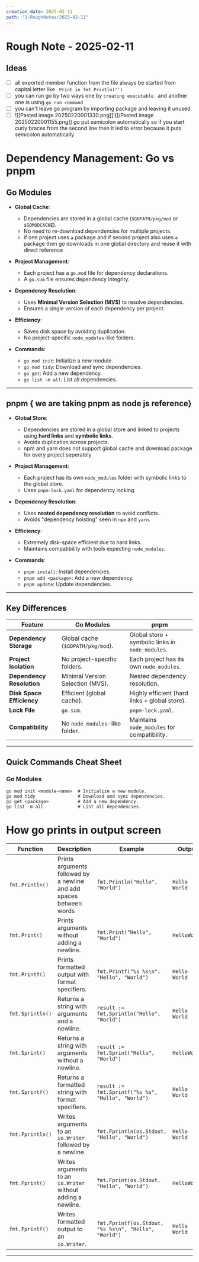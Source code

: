 ```yaml
---
creation_date: 2025-02-11
path: "1-RoughNotes/2025-02-11"
---
```

# Rough Note - 2025-02-11

## Ideas
- [ ] all exported member function from the file always be started from capital letter like ` Print in fmt.Println('')`
- [ ] you can run go by two ways one by `creating executable ` and another one is using `go run command `
- [ ] you can't leave go program by importing package and leaving it unused
- [ ] ![[Pasted image 20250220001330.png]]![[/Pasted image 20250220001155.png]]
go put semicolon automatically so if you start curly braces from the second line then it led to error because it puts semicolon automatically

# Dependency Management: Go vs pnpm

## **Go Modules**
- **Global Cache**:
  - Dependencies are stored in a global cache (`$GOPATH/pkg/mod` or `$GOMODCACHE`).
  - No need to re-download dependencies for multiple projects.
  - if one project uses `a` package and if second project also uses `a` package then go downloads in one global directory and reuse it with direct reference  

- **Project Management**:
  - Each project has a `go.mod` file for dependency declarations.
  - A `go.sum` file ensures dependency integrity.

- **Dependency Resolution**:
  - Uses **Minimal Version Selection (MVS)** to resolve dependencies.
  - Ensures a single version of each dependency per project.

- **Efficiency**:
  - Saves disk space by avoiding duplication.
  - No project-specific `node_modules`-like folders.

- **Commands**:
  - `go mod init`: Initialize a new module.
  - `go mod tidy`: Download and sync dependencies.
  - `go get`: Add a new dependency.
  - `go list -m all`: List all dependencies.

---

## **pnpm** { we are taking pnpm as node js reference}
- **Global Store**:
  - Dependencies are stored in a global store and linked to projects using **hard links** and **symbolic links**.
  - Avoids duplication across projects.
  - npm and yarn does not support global cache and download package for every project seperately

- **Project Management**:
  - Each project has its own `node_modules` folder with symbolic links to the global store.
  - Uses `pnpm-lock.yaml` for dependency locking.

- **Dependency Resolution**:
  - Uses **nested dependency resolution** to avoid conflicts.
  - Avoids "dependency hoisting" seen in `npm` and `yarn`.

- **Efficiency**:
  - Extremely disk-space efficient due to hard links.
  - Maintains compatibility with tools expecting `node_modules`.

- **Commands**:
  - `pnpm install`: Install dependencies.
  - `pnpm add <package>`: Add a new dependency.
  - `pnpm update`: Update dependencies.

---

## **Key Differences**
| Feature                     | Go Modules                                | pnpm                                      |
|-----------------------------|------------------------------------------|------------------------------------------|
| **Dependency Storage**      | Global cache (`$GOPATH/pkg/mod`).        | Global store + symbolic links in `node_modules`. |
| **Project Isolation**       | No project-specific folders.             | Each project has its own `node_modules`. |
| **Dependency Resolution**  | Minimal Version Selection (MVS).         | Nested dependency resolution.            |
| **Disk Space Efficiency**   | Efficient (global cache).                | Highly efficient (hard links + global store). |
| **Lock File**               | `go.sum`.                                | `pnpm-lock.yaml`.                        |
| **Compatibility**           | No `node_modules`-like folder.           | Maintains `node_modules` for compatibility. |


---

## **Quick Commands Cheat Sheet**

### **Go Modules**
```
go mod init <module-name>  # Initialize a new module.
go mod tidy                # Download and sync dependencies.
go get <package>           # Add a new dependency.
go list -m all             # List all dependencies.
```

# How go prints in output screen

| **Function**       | **Description**                                                                 | **Example**                                                                 | **Output**         |
|--------------------|---------------------------------------------------------------------------------|-----------------------------------------------------------------------------|--------------------|
| `fmt.Println()`    | Prints arguments followed by a newline and add spaces between words                                        | `fmt.Println("Hello", "World")`                                             | `Hello World`      |
| `fmt.Print()`      | Prints arguments without adding a newline.                                      | `fmt.Print("Hello", "World")`                                               | `HelloWorld`       |
| `fmt.Printf()`     | Prints formatted output with format specifiers.                                 | `fmt.Printf("%s %s\n", "Hello", "World")`                                   | `Hello World`      |
| `fmt.Sprintln()`   | Returns a string with arguments and a newline.                                  | `result := fmt.Sprintln("Hello", "World")`                                  | `Hello World`      |
| `fmt.Sprint()`     | Returns a string with arguments without a newline.                              | `result := fmt.Sprint("Hello", "World")`                                    | `HelloWorld`       |
| `fmt.Sprintf()`    | Returns a formatted string with format specifiers.                              | `result := fmt.Sprintf("%s %s", "Hello", "World")`                          | `Hello World`      |
| `fmt.Fprintln()`   | Writes arguments to an `io.Writer` followed by a newline.                       | `fmt.Fprintln(os.Stdout, "Hello", "World")`                                 | `Hello World`      |
| `fmt.Fprint()`     | Writes arguments to an `io.Writer` without adding a newline.                    | `fmt.Fprint(os.Stdout, "Hello", "World")`                                   | `HelloWorld`       |
| `fmt.Fprintf()`    | Writes formatted output to an `io.Writer`.                                      | `fmt.Fprintf(os.Stdout, "%s %s\n", "Hello", "World")`                       | `Hello World`      |

------
